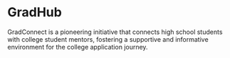 # GradHub
GradConnect is a pioneering initiative that connects high school students with college student mentors, fostering a supportive and informative environment for the college application journey.
